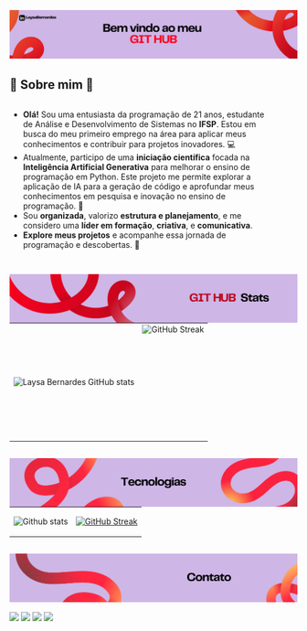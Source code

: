 ![Texto Alternativo](src/bv.png)

## 🌟 Sobre mim 🌟

<div style="display: flex; justify-content: space-between; align-items: flex-start;">
  <div style="text-align: left; margin-right: 50px;">
    <ul>
      <li><strong> Olá!</strong> Sou uma entusiasta da programação de 21 anos, estudante de Análise e Desenvolvimento de Sistemas no <strong>IFSP</strong>. Estou em busca do meu primeiro emprego na área para aplicar meus conhecimentos e contribuir para projetos inovadores. 💻</li>
      <li> Atualmente, participo de uma <strong>iniciação científica</strong> focada na <strong>Inteligência Artificial Generativa</strong> para melhorar o ensino de programação em Python. Este projeto me permite explorar a aplicação de IA para a geração de código e aprofundar meus conhecimentos em pesquisa e inovação no ensino de programação. 🤖</li>
      <li>Sou <strong>organizada</strong>, valorizo <strong>estrutura e planejamento</strong>, e me considero uma <strong>líder em formação</strong>, <strong>criativa</strong>, e <strong>comunicativa</strong>.</li>
      <li><strong>Explore meus projetos</strong> e acompanhe essa jornada de programação e descobertas. 🚀</li>
    </ul>
  </div>
</div>


##

<div>
      <img 
        align="left"
        src="src/stats.png"
        alt="Github stats"
      />
<table>
  <tr>
    <td  style="margin-botton: 20px;">
      <img
        align="left"
        src="https://github-readme-stats.vercel.app/api?username=laysabernardes&show_icons=true&theme=transparent&title_color=FF001F&text_color=B22C2B&icon_color=FF001F"
        alt="Laysa Bernardes GitHub stats"
      />
    </td>
    <td>
      <img
        align="left"
        height="200em"
        src="https://streak-stats.demolab.com?user=Laysabernardes&theme=transparent&stroke=FF001F&ring=FF001F&fire=FF001F&sideNums=FF001F&sideLabels=FF001F&dates=FF001F&excludeDaysLabel=FF001F&currStreakNum=FF001F&currStreakLabel=FF001F" alt="GitHub Streak"
      />
    </td>
  </tr>
</table>
</div>

##

<img 
  align="left"
  src="src/tec.png"
  alt="Tecnologias"
/>


<table>
  <tr>
    <td>
      <img 
        height="300em"
        src="https://github-readme-stats.vercel.app/api/top-langs/?username=Laysabernardes&layout=compact&langs_counts=16&theme=transparent&title_color=FF001F&text_color=B22C2B"
        alt="Github stats"
      />
    </td>
    <td>
      <p align="center">
        <a href="https://skillicons.dev">
          <img height="250em"
            src="https://skillicons.dev/icons?i=js,html,css,bootstrap,figma,react,cpp,cs,java,py,nodejs,express,mongodb,mysql,github,git,visualstudio,vscode&perline=6&theme=light" 
            alt="GitHub Streak"
          />
        </a>
      </p>
    </td>
  </tr>
</table>

## 
![Texto Alternativo](src/ctt.png)

<div> 
  <a href="https://instagram.com/laysa_bernardes" target="_blank"><img src="https://img.icons8.com/?size=100&id=nj0Uj45LGUYh&format=png&color=000000" target="_blank"></a>
  <a href = "mailto:laysabernardes.ads@gmail.com"><img src="https://img.icons8.com/?size=100&id=eFPBXQop6V2m&format=png&color=000000" target="_blank"></a>
  <a href="https://www.linkedin.com/in/laysabernardes/" target="_blank"><img src="https://img.icons8.com/?size=100&id=MR3dZdlA53te&format=png&color=000000" target="_blank"></a> 
  <a href="https://laysabernardes.github.io/challenge-portifolio/" target="_blank"><img src="https://img.icons8.com/?size=100&id=5zuVgEwv1rTz&format=png&color=000000" target="_blank"></a> 

</div>

